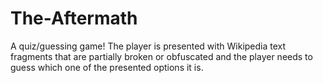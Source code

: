 # The-Aftermath
A quiz/guessing game! The player is presented with Wikipedia text fragments that are partially broken or obfuscated and the player needs to guess which one of the presented options it is. 
